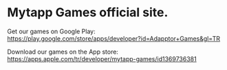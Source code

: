 # Mytapp Games official site.

Get our games on Google Play:
https://play.google.com/store/apps/developer?id=Adapptor+Games&gl=TR

Download our games on the App store:
https://apps.apple.com/tr/developer/mytapp-games/id1369736381

